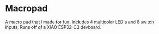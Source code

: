 # Macropad
A macro pad that I made for fun. Includes 4 multicolor LED's and 8 switch inputs. Runs off of a XIAO ESP32-C3 devboard.

